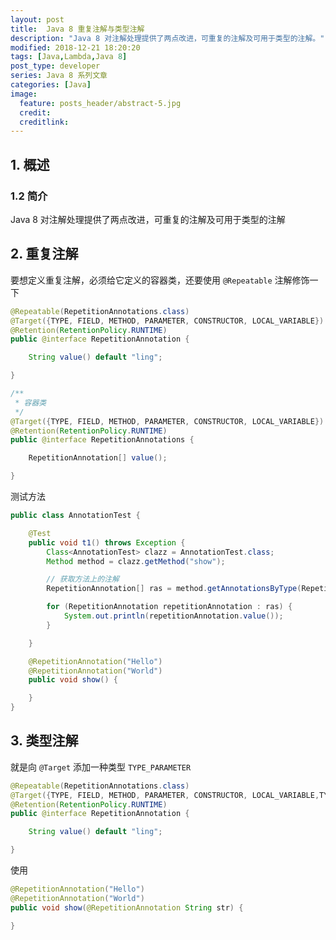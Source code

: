 ```yaml
---
layout: post
title:  Java 8 重复注解与类型注解
description: "Java 8 对注解处理提供了两点改进，可重复的注解及可用于类型的注解。"
modified: 2018-12-21 18:20:20
tags: [Java,Lambda,Java 8]
post_type: developer
series: Java 8 系列文章
categories: [Java]
image:
  feature: posts_header/abstract-5.jpg
  credit:
  creditlink:
---
```


## 1. 概述

### 1.2 简介

Java 8 对注解处理提供了两点改进，可重复的注解及可用于类型的注解


## 2. 重复注解

要想定义重复注解，必须给它定义的容器类，还要使用 `@Repeatable` 注解修饰一下

```java
@Repeatable(RepetitionAnnotations.class)
@Target({TYPE, FIELD, METHOD, PARAMETER, CONSTRUCTOR, LOCAL_VARIABLE})
@Retention(RetentionPolicy.RUNTIME)
public @interface RepetitionAnnotation {

    String value() default "ling";

}
```

```java
/**
 * 容器类
 */
@Target({TYPE, FIELD, METHOD, PARAMETER, CONSTRUCTOR, LOCAL_VARIABLE})
@Retention(RetentionPolicy.RUNTIME)
public @interface RepetitionAnnotations {

    RepetitionAnnotation[] value();

}
```

测试方法

```java
public class AnnotationTest {

    @Test
    public void t1() throws Exception {
        Class<AnnotationTest> clazz = AnnotationTest.class;
        Method method = clazz.getMethod("show");

        // 获取方法上的注解
        RepetitionAnnotation[] ras = method.getAnnotationsByType(RepetitionAnnotation.class);

        for (RepetitionAnnotation repetitionAnnotation : ras) {
            System.out.println(repetitionAnnotation.value());
        }

    }

    @RepetitionAnnotation("Hello")
    @RepetitionAnnotation("World")
    public void show() {

    }
}
```


## 3. 类型注解

就是向 `@Target` 添加一种类型 `TYPE_PARAMETER`

```java
@Repeatable(RepetitionAnnotations.class)
@Target({TYPE, FIELD, METHOD, PARAMETER, CONSTRUCTOR, LOCAL_VARIABLE,TYPE_PARAMETER})
@Retention(RetentionPolicy.RUNTIME)
public @interface RepetitionAnnotation {

    String value() default "ling";

}
```

使用

```java
@RepetitionAnnotation("Hello")
@RepetitionAnnotation("World")
public void show(@RepetitionAnnotation String str) {

}
```